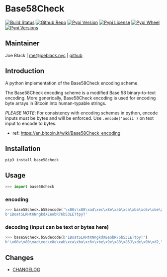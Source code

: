 # Base58Check
[![Build Status](https://travis-ci.org/joeblackwaslike/base58check.svg?branch=master)](https://travis-ci.org/joeblackwaslike/base58check) [![Github Repo](https://img.shields.io/badge/contributions-welcome-brightgreen.svg?style=flat)](https://github.com/joeblackwaslike/base58check) [![Pypi Version](https://img.shields.io/pypi/v/base58check.svg)](https://pypi.python.org/pypi/base58check) [![Pypi License](https://img.shields.io/pypi/l/base58check.svg)](https://pypi.python.org/pypi/base58check) [![Pypi Wheel](https://img.shields.io/pypi/wheel/base58check.svg)](https://pypi.python.org/pypi/base58check) [![Pypi Versions](https://img.shields.io/pypi/pyversions/base58check.svg)](https://pypi.python.org/pypi/base58check)


## Maintainer
Joe Black | <me@joeblack.nyc> | [github](https://github.com/joeblackwaslike)


## Introduction
A python implementation of the Base58Check encoding scheme.


The Base58Check encoding scheme is a modified Base 58 binary-to-text encoding.  More generically, Base58Check encoding is used for encoding byte arrays in Bitcoin into human-typable strings.


*PLEASE NOTE*: For consistency with encoding schemes in python, encode inputs must be bytes and will be enforced.  Use `.encode('ascii')` on text input to encode to bytes.

* ref: https://en.bitcoin.it/wiki/Base58Check_encoding


## Installation
```shell
pip3 install base58check
```


## Usage
```python
>>> import base58check
```

### encoding
```python
>>> base58check.b58encode('\x00v\x80\xad\xec\x8e\xab\xca\xba\xc6v\xbe\x9e\x83\x85J\xde\x0b\xd2,\xdb\x0b\xb9`\xde')
b'1BoatSLRHtKNngkdXEeobR76b53LETtpyT'
```

### decoding (input can be text or bytes here)
```python
>>> base58check.b58decode(b'1BoatSLRHtKNngkdXEeobR76b53LETtpyT')
b'\x00v\x80\xad\xec\x8e\xab\xca\xba\xc6v\xbe\x9e\x83\x85J\xde\x0b\xd2,\xdb\x0b\xb9`\xde'
```

## Changes
* [CHANGELOG](CHANGELOG.md)
